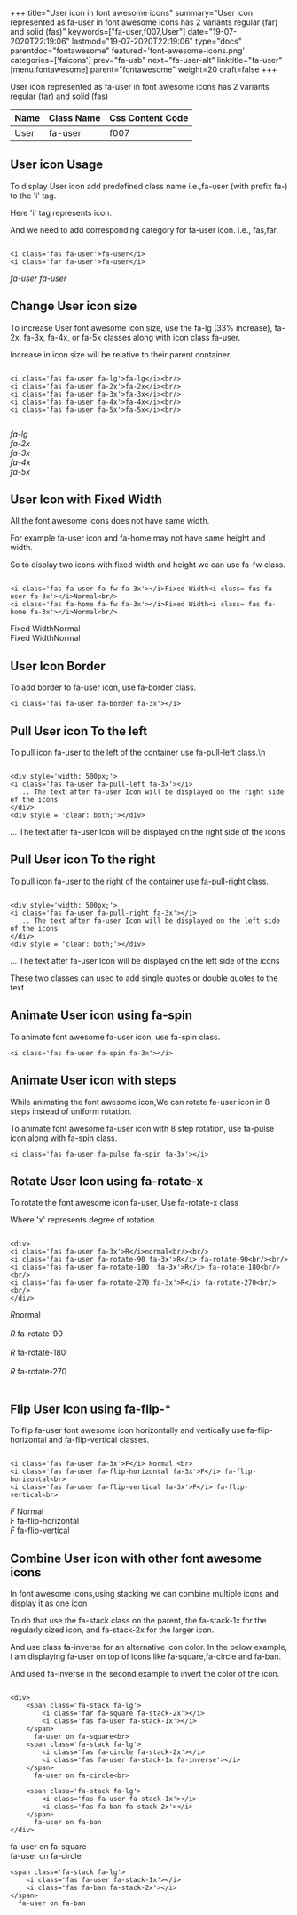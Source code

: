 +++
title="User icon in font awesome icons"
summary="User icon represented as fa-user in font awesome icons has 2 variants regular (far) and solid (fas)"
keywords=["fa-user,f007,User"]
date="19-07-2020T22:19:06"
lastmod="19-07-2020T22:19:06"
type="docs"
parentdoc="fontawesome"
featured='font-awesome-icons.png'
categories=['faicons']
prev="fa-usb"
next="fa-user-alt"
linktitle="fa-user"
[menu.fontawesome]
parent="fontawesome"
weight=20
draft=false
+++


User icon represented as fa-user in font awesome icons has 2 variants regular (far) and solid (fas)

<div class='table-responsive'><table class='table'><thead><tr><th>Name</th><th>Class Name</th><th>Css Content Code</th></tr></thead><tbody><tr><td>User</td><td>fa-user</td><td>f007</td></tr></tbody></table></div>



## User icon Usage

To display User icon add predefined class name i.e.,fa-user (with prefix fa-) to the 'i' tag.

Here 'i' tag represents icon.

And we need to add corresponding category for fa-user icon. i.e., fas,far.


```

<i class='fas fa-user'>fa-user</i>
<i class='far fa-user'>fa-user</i>
```

<i class='fas fa-user'>fa-user</i>
<i class='far fa-user'>fa-user</i>




## Change User icon size
To increase User font awesome icon size, use the fa-lg (33% increase), fa-2x, fa-3x, fa-4x, or fa-5x classes along with icon class fa-user.

Increase in icon size will be relative to their parent container. 

```

<i class='fas fa-user fa-lg'>fa-lg</i><br/>
<i class='fas fa-user fa-2x'>fa-2x</i><br/>
<i class='fas fa-user fa-3x'>fa-3x</i><br/>
<i class='fas fa-user fa-4x'>fa-4x</i><br/>
<i class='fas fa-user fa-5x'>fa-5x</i><br/>
            
```

<i class='fas fa-user fa-lg'>fa-lg</i><br/>
<i class='fas fa-user fa-2x'>fa-2x</i><br/>
<i class='fas fa-user fa-3x'>fa-3x</i><br/>
<i class='fas fa-user fa-4x'>fa-4x</i><br/>
<i class='fas fa-user fa-5x'>fa-5x</i><br/>
            



## User Icon with Fixed Width 

All the font awesome icons does not have same width.

For example fa-user icon and fa-home may not have same height and width.

So to display two icons with fixed width and height we can use fa-fw class.


```

<i class='fas fa-user fa-fw fa-3x'></i>Fixed Width<i class='fas fa-user fa-3x'></i>Normal<br/>
<i class='fas fa-home fa-fw fa-3x'></i>Fixed Width<i class='fas fa-home fa-3x'></i>Normal<br/>
```

<i class='fas fa-user fa-fw fa-3x'></i>Fixed Width<i class='fas fa-user fa-3x'></i>Normal<br/>
<i class='fas fa-home fa-fw fa-3x'></i>Fixed Width<i class='fas fa-home fa-3x'></i>Normal<br/>



## User Icon Border 

To add border to fa-user icon, use fa-border class.


```
<i class='fas fa-user fa-border fa-3x'></i>

```
<i class='fas fa-user fa-border fa-3x'></i>





## Pull User icon To the left

To pull icon fa-user to the left of the container use fa-pull-left class.\n

```

<div style='width: 500px;'>
<i class='fas fa-user fa-pull-left fa-3x'></i>
  ... The text after fa-user Icon will be displayed on the right side of the icons
</div>
<div style = 'clear: both;'></div>
```

<div style='width: 500px;'>
<i class='fas fa-user fa-pull-left fa-3x'></i>
  ... The text after fa-user Icon will be displayed on the right side of the icons
</div>
<div style = 'clear: both;'></div>




## Pull User icon To the right
To pull icon fa-user to the right of the container use fa-pull-right class.

```

<div style='width: 500px;'>
<i class='fas fa-user fa-pull-right fa-3x'></i>
  ... The text after fa-user Icon will be displayed on the left side of the icons
</div>
<div style = 'clear: both;'></div>
```

<div style='width: 500px;'>
<i class='fas fa-user fa-pull-right fa-3x'></i>
  ... The text after fa-user Icon will be displayed on the left side of the icons
</div>
<div style = 'clear: both;'></div>

These two classes can used to add single quotes or double quotes to the text.


## Animate User icon using fa-spin
To animate font awesome fa-user icon, use fa-spin class.

```
<i class='fas fa-user fa-spin fa-3x'></i>
```
<i class='fas fa-user fa-spin fa-3x'></i>




## Animate User icon with steps
While animating the font awesome icon,We can rotate fa-user icon in 8 steps instead of uniform rotation.

To animate font awesome fa-user icon with 8 step rotation, use fa-pulse icon along with fa-spin class.


```
<i class='fas fa-user fa-pulse fa-spin fa-3x'></i>

```
<i class='fas fa-user fa-pulse fa-spin fa-3x'></i>





## Rotate User Icon using fa-rotate-x
To rotate the font awesome icon fa-user, Use fa-rotate-x class

Where 'x' represents degree of rotation.


```

<div>
<i class='fas fa-user fa-3x'>R</i>normal<br/><br/>
<i class='fas fa-user fa-rotate-90 fa-3x'>R</i> fa-rotate-90<br/><br/> 
<i class='fas fa-user fa-rotate-180  fa-3x'>R</i> fa-rotate-180<br/><br/> 
<i class='fas fa-user fa-rotate-270 fa-3x'>R</i> fa-rotate-270<br/><br/>
</div>
```

<div>
<i class='fas fa-user fa-3x'>R</i>normal<br/><br/>
<i class='fas fa-user fa-rotate-90 fa-3x'>R</i> fa-rotate-90<br/><br/> 
<i class='fas fa-user fa-rotate-180  fa-3x'>R</i> fa-rotate-180<br/><br/> 
<i class='fas fa-user fa-rotate-270 fa-3x'>R</i> fa-rotate-270<br/><br/>
</div>




## Flip User Icon using fa-flip-*
To flip fa-user font awesome icon horizontally and vertically use fa-flip-horizontal and fa-flip-vertical classes. 

```

<i class='fas fa-user fa-3x'>F</i> Normal <br>
<i class='fas fa-user fa-flip-horizontal fa-3x'>F</i> fa-flip-horizontal<br>
<i class='fas fa-user fa-flip-vertical fa-3x'>F</i> fa-flip-vertical<br>
```

<i class='fas fa-user fa-3x'>F</i> Normal <br>
<i class='fas fa-user fa-flip-horizontal fa-3x'>F</i> fa-flip-horizontal<br>
<i class='fas fa-user fa-flip-vertical fa-3x'>F</i> fa-flip-vertical<br>




## Combine User icon with other font awesome icons
In font awesome icons,using stacking we can combine multiple icons and display it as one icon 

To do that use the fa-stack class on the parent, the fa-stack-1x for the regularly sized icon, and fa-stack-2x for the larger icon.

And use class fa-inverse for an alternative icon color. 
In the below example, I am displaying fa-user on top of icons like fa-square,fa-circle and fa-ban.

And used fa-inverse in the second example to invert the color of the icon.

```

<div>
    <span class='fa-stack fa-lg'>
        <i class='far fa-square fa-stack-2x'></i>
        <i class='fas fa-user fa-stack-1x'></i>
    </span>
      fa-user on fa-square<br>
    <span class='fa-stack fa-lg'>
        <i class='fas fa-circle fa-stack-2x'></i>
        <i class='fas fa-user fa-stack-1x fa-inverse'></i>
    </span>
      fa-user on fa-circle<br>

    <span class='fa-stack fa-lg'>
        <i class='fas fa-user fa-stack-1x'></i>
        <i class='fas fa-ban fa-stack-2x'></i>
    </span>
      fa-user on fa-ban
</div>
```

<div>
    <span class='fa-stack fa-lg'>
        <i class='far fa-square fa-stack-2x'></i>
        <i class='fas fa-user fa-stack-1x'></i>
    </span>
      fa-user on fa-square<br>
    <span class='fa-stack fa-lg'>
        <i class='fas fa-circle fa-stack-2x'></i>
        <i class='fas fa-user fa-stack-1x fa-inverse'></i>
    </span>
      fa-user on fa-circle<br>

    <span class='fa-stack fa-lg'>
        <i class='fas fa-user fa-stack-1x'></i>
        <i class='fas fa-ban fa-stack-2x'></i>
    </span>
      fa-user on fa-ban
</div>







